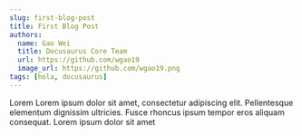 ```yaml
---
slug: first-blog-post
title: First Blog Post
authors:
  name: Gao Wei
  title: Docusaurus Core Team
  url: https://github.com/wgao19
  image_url: https://github.com/wgao19.png
tags: [hola, docusaurus]
---
```


Lorem Lorem ipsum dolor sit amet, consectetur adipiscing elit. Pellentesque elementum dignissim ultricies. Fusce rhoncus ipsum tempor eros aliquam consequat. Lorem ipsum dolor sit amet
